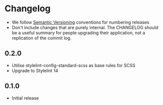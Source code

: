 # Changelog

- We follow [Semantic Versioning](https://semver.org/) conventions for
  numbering releases
- Don't include changes that are purely internal. The CHANGELOG should be a
  useful summary for people upgrading their application, not a replication
  of the commit log.

## 0.2.0

* Utilise stylelint-config-standard-scss as base rules for SCSS
* Upgrade to Stylelint 14

## 0.1.0

* Initial release
